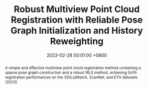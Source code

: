 ---
title:          Robust Multiview Point Cloud Registration with Reliable Pose Graph Initialization and History Reweighting
date:           2023-02-28 00:01:00 +0800
selected:       true
pub:            "The IEEE / CVF Computer Vision and Pattern Recognition Conference (CVPR) "
pub_date:       "2023"
pub_last:       "Point Cloud Multiview Registration"
abstract: >-
  A simple and effective multiview point cloud registration method containing a sparse pose graph construction and a robust IRLS method, achieving SoTA registration performances on the 3D(Lo)Match, ScanNet, and ETH datasets (2023).
  
cover:          assets/images/covers/sghr.jpg
authors:
  - Haiping Wang*
  - Yuan Liu*
  - Zhen Dong†
  - Yulan Guo
  - Yu-Shen Liu
  - Wenping Wang
  - Bisheng Yang†
links:
  Paper: https://arxiv.org/abs/2304.00467
  Code: https://github.com/WHU-USI3DV/SGHR
  Video: https://www.youtube.com/watch?v=TGoCD4QqKEg
---